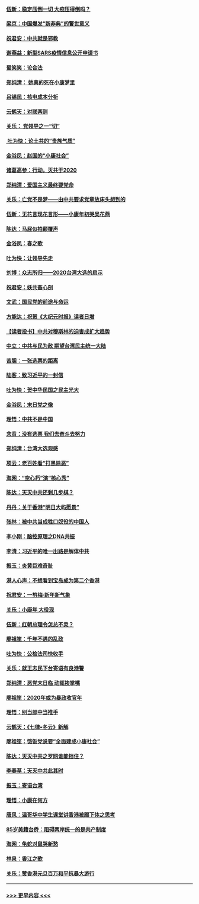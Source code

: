 #### [伍新：稳定压倒一切 大疫压得倒吗？](../pages/nsc993/n11812634.md?t=01222211) 
#### [梁京：中国爆发“新非典”的警世意义](../pages/nsc993/n11812554.md?t=01222211) 
#### [祝君安：中共就是邪教](../pages/nsc993/n11812431.md?t=01222211) 
#### [谢燕益：新型SARS疫情信息公开申请书](../pages/nsc993/n11808840.md?t=01222211) 
#### [蜀笑笑：论合法](../pages/nsc993/n11808064.md?t=01222211) 
#### [郑纯清： 她真的死在小康梦里](../pages/nsc993/n11806623.md?t=01222211) 
#### [吕锡民：核电成本分析](../pages/nsc993/n11806284.md?t=01222211) 
#### [云鹤天：对联两则](../pages/nsc993/n11805957.md?t=01222211) 
#### [关乐： 党领导之一“切”](../pages/nsc993/n11804505.md?t=01222211) 
#### [ 吐为快：论土共的“贵族气质”](../pages/nsc993/n11804490.md?t=01222211) 
#### [金浴凤：赵国的“小康社会”](../pages/nsc993/n11804452.md?t=01222211) 
#### [诸葛高参：行动，灭共于2020](../pages/nsc993/n11804120.md?t=01222211) 
#### [郑纯清：爱国主义最终要党命](../pages/nsc993/n11802197.md?t=01222211) 
#### [关乐：亡党不是梦——由中共要求党章放床头想到的](../pages/nsc993/n11802156.md?t=01222211) 
#### [伍新：无花言现花言形——小康年初哭吴花燕](../pages/nsc993/n11800044.md?t=01222211) 
#### [陈达：马屁似拍颠覆声](../pages/nsc993/n11800010.md?t=01222211) 
#### [金浴凤：春之歌](../pages/nsc993/n11797687.md?t=01222211) 
#### [吐为快：让领导先走](../pages/nsc993/n11797512.md?t=01222211) 
#### [刘博：众志所归——2020台湾大选的启示](../pages/nsc993/n11796878.md?t=01222211) 
#### [祝君安：妖共畜心剖](../pages/nsc993/n11794273.md?t=01222211) 
#### [文武：国民党的前途与命运](../pages/nsc993/n11794198.md?t=01222211) 
#### [方能达：祝贺《大纪元时报》读者日增](../pages/nsc993/n11793807.md?t=01222211) 
#### [【读者投书】中共对穆斯林的迫害成扩大趋势](../pages/nsc993/n11791371.md?t=01222211) 
#### [中立：中共与民为敌 期望台湾民主统一大陆](../pages/nsc993/n11790392.md?t=01222211) 
#### [苦胆：一张选票的距离](../pages/nsc993/n11788914.md?t=01222211) 
#### [陆客：致习近平的一封信](../pages/nsc993/n11788867.md?t=01222211) 
#### [吐为快：贺中华民国之民主光大](../pages/nsc993/n11788618.md?t=01222211) 
#### [金浴凤：末日党之像](../pages/nsc993/n11787475.md?t=01222211) 
#### [理悟：中共不是中国](../pages/nsc993/n11787463.md?t=01222211) 
#### [念贲：没有选票  我们去奋斗去努力](../pages/nsc993/n11787398.md?t=01222211) 
#### [郑纯清：台湾大选观感](../pages/nsc993/n11786210.md?t=01222211) 
#### [项云：老百姓看“打黑除恶”](../pages/nsc993/n11785398.md?t=01222211) 
#### [海网：“空心朽”演“核心秀”](../pages/nsc993/n11783874.md?t=01222211) 
#### [陈达：天灭中共还剩几步棋？](../pages/nsc993/n11783719.md?t=01222211) 
#### [丹丹：关于香港“明日大屿愿景”](../pages/nsc993/n11783273.md?t=01222211) 
#### [张林：被中共当成牲口奴役的中国人](../pages/nsc993/n11782397.md?t=01222211) 
#### [李小刚：脑控原理之DNA共振](../pages/nsc993/n11780962.md?t=01222211) 
#### [李清：习近平的唯一出路是解体中共](../pages/nsc993/n11780866.md?t=01222211) 
#### [振玉：炎黄巨难奇耻](../pages/nsc993/n11779632.md?t=01222211) 
#### [港人心声：不想看到宝岛成为第二个香港](../pages/nsc993/n11778817.md?t=01222211) 
#### [祝君安：一剪梅‧新年新气象](../pages/nsc993/n11776340.md?t=01222211) 
#### [关乐：小康年 大役现](../pages/nsc993/n11774213.md?t=01222211) 
#### [伍新：红朝总理令怎总不灵？](../pages/nsc993/n11770813.md?t=01222211) 
#### [廖祖笙：千年不遇的乱政](../pages/nsc993/n11770373.md?t=01222211) 
#### [吐为快：公检法司快收手](../pages/nsc993/n11770359.md?t=01222211) 
#### [关乐：就王志民下台寄语有良港警](../pages/nsc993/n11769903.md?t=01222211) 
#### [郑纯清：恶党末日临 动辄挨掌嘴](../pages/nsc993/n11769356.md?t=01222211) 
#### [廖祖笙：2020年或为暴政收官年](../pages/nsc993/n11768216.md?t=01222211) 
#### [理悟：别当郎中当推手](../pages/nsc993/n11768243.md?t=01222211) 
#### [云鹤天：《七律▪冬云》新解](../pages/nsc993/n11768204.md?t=01222211) 
#### [廖祖笙：饿饭党说要“全面建成小康社会”](../pages/nsc993/n11767482.md?t=01222211) 
#### [陈达：天灭中共之罗网谁能挡住？](../pages/nsc993/n11767465.md?t=01222211) 
#### [李春草：天灭中共此其时](../pages/nsc993/n11767452.md?t=01222211) 
#### [振玉：寄语台湾](../pages/nsc993/n11767432.md?t=01222211) 
#### [理悟：小康在何方](../pages/nsc993/n11767394.md?t=01222211) 
#### [唐风：温哥华中学生课堂讲香港被踢下体之思考](../pages/nsc993/n11766848.md?t=01222211) 
#### [85岁美籍台侨：阻碍两岸统一的是共产制度](../pages/nsc993/n11765043.md?t=01222211) 
#### [海网：龟蛇对鼠哭新愁](../pages/nsc993/n11764895.md?t=01222211) 
#### [林泉：香江之歌](../pages/nsc993/n11764415.md?t=01222211) 
#### [关乐：赞香港元旦百万和平抗暴大游行](../pages/nsc993/n11764382.md?t=01222211) 

----
#### [ >>> 更早内容 <<< ](../indexes/nsc993-earlier.md)

